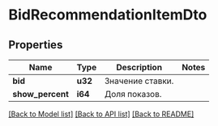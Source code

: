 # BidRecommendationItemDto

## Properties
Name | Type | Description | Notes
------------ | ------------- | ------------- | -------------
**bid** | **u32** | Значение ставки. | 
**show_percent** | **i64** | Доля показов.  | 

[[Back to Model list]](../README.md#documentation-for-models) [[Back to API list]](../README.md#documentation-for-api-endpoints) [[Back to README]](../README.md)


